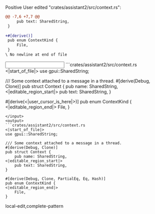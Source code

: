 <rating>Positive</rating>
<feedback></feedback>
<events>
User edited "crates/assistant2/src/context.rs":
```diff
@@ -7,6 +7,7 @@
     pub text: SharedString,
 }
 
+#[derive()]
 pub enum ContextKind {
     File,
 }
\ No newline at end of file

```
</events>
<input>
```crates/assistant2/src/context.rs
<|start_of_file|>
use gpui::SharedString;

/// Some context attached to a message in a thread.
#[derive(Debug, Clone)]
pub struct Context {
    pub name: SharedString,
<|editable_region_start|>
    pub text: SharedString,
}

#[derive(<|user_cursor_is_here|>)]
pub enum ContextKind {
<|editable_region_end|>
    File,
}
```
</input>
<output>
```crates/assistant2/src/context.rs
<|start_of_file|>
use gpui::SharedString;

/// Some context attached to a message in a thread.
#[derive(Debug, Clone)]
pub struct Context {
    pub name: SharedString,
<|editable_region_start|>
    pub text: SharedString,
}

#[derive(Debug, Clone, PartialEq, Eq, Hash)]
pub enum ContextKind {
<|editable_region_end|>
    File,
}
```
</output>

<labels>
local-edit,complete-pattern
</labels>
